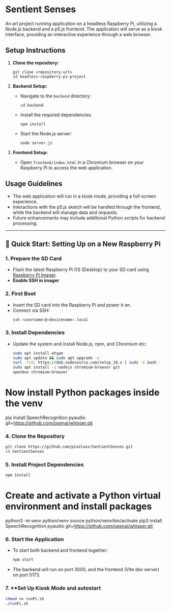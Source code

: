 # Sentient Senses 

An art project running application on a headless Raspberry Pi, utilizing a Node.js backend and a p5.js frontend. The application will serve as a kiosk interface, providing an interactive experience through a web browser.


## Setup Instructions

1. **Clone the repository:**
   ```
   git clone <repository-url>
   cd headless-raspberry-pi-project
   ```

2. **Backend Setup:**
   - Navigate to the `backend` directory:
     ```
     cd backend
     ```
   - Install the required dependencies:
     ```
     npm install
     ```
   - Start the Node.js server:
     ```
     node server.js
     ```

3. **Frontend Setup:**
   - Open `frontend/index.html` in a Chromium browser on your Raspberry Pi to access the web application.


## Usage Guidelines

- The web application will run in a kiosk mode, providing a full-screen experience.
- Interactions with the p5.js sketch will be handled through the frontend, while the backend will manage data and requests.
- Future enhancements may include additional Python scripts for backend processing.

---

## 🚀 Quick Start: Setting Up on a New Raspberry Pi

### 1. **Prepare the SD Card**
- Flash the latest Raspberry Pi OS (Desktop) to your SD card using [Raspberry Pi Imager](https://www.raspberrypi.com/software/).
- **Enable SSH in imager**  

### 2. **First Boot**
- Insert the SD card into the Raspberry Pi and power it on.
- Connect via SSH:  
  ```bash
  ssh <username>@<devicename>.local
  ```

### 3. **Install Dependencies**
- Update the system and install Node.js, npm, and Chromium etc:
  ```bash
  sudo apt install wtype
  sudo apt update && sudo apt upgrade -y
  curl -fsSL https://deb.nodesource.com/setup_18.x | sudo -E bash -
  sudo apt install -y nodejs chromium-browser git
  openbox chromium-browser

# Now install Python packages inside the venv
pip install SpeechRecognition pyaudio git+https://github.com/openai/whisper.git

### 4. **Clone the Repository**
```bash
git clone https://github.com/pixeloxx/SentientSenses.git
cd SentientSenses
```   

### 5. **Install Project Dependencies**
```bash
npm install
```

# Create and activate a Python virtual environment and install packages
python3 -m venv python/venv
source python/venv/bin/activate
pip3 install SpeechRecognition pyaudio git+https://github.com/openai/whisper.git


### 6. **Start the Application**
- To start both backend and frontend together:
  ```bash
  npm start
  ```
- The backend will run on port 3000, and the frontend (Vite dev server) on port 5173.

### 7. **Set Up Kiosk Mode and autostart
```bash
chmod +x runPi.sh
./runPi.sh
```